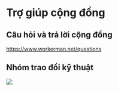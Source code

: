 # Trợ giúp cộng đồng

## Câu hỏi và trả lời cộng đồng

https://www.workerman.net/questions

## Nhóm trao đổi kỹ thuật

![](../assets/img/webman-qun-qr.jpg)
